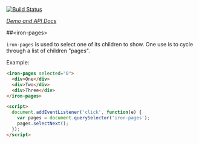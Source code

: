 
<!---

This README is automatically generated from the comments in these files:
iron-pages.html

Edit those files, and our readme bot will duplicate them over here!
Edit this file, and the bot will squash your changes :)

The bot does some handling of markdown. Please file a bug if it does the wrong
thing! https://github.com/PolymerLabs/tedium/issues

-->

[![Build Status](https://travis-ci.org/PolymerElements/iron-pages.svg?branch=master)](https://travis-ci.org/PolymerElements/iron-pages)

_[Demo and API Docs](https://elements.polymer-project.org/elements/iron-pages)_


##&lt;iron-pages&gt;

`iron-pages` is used to select one of its children to show. One use is to cycle through a list of
children "pages".

Example:

```html
<iron-pages selected="0">
  <div>One</div>
  <div>Two</div>
  <div>Three</div>
</iron-pages>

<script>
  document.addEventListener('click', function(e) {
    var pages = document.querySelector('iron-pages');
    pages.selectNext();
  });
</script>
```


